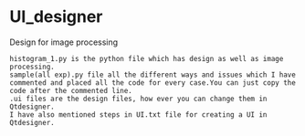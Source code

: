 # UI_designer
Design for image processing


    histogram_1.py is the python file which has design as well as image processing.
    sample(all exp).py file all the different ways and issues which I have commented and placed all the code for every case.You can just copy the code after the commented line.
    .ui files are the design files, how ever you can change them in Qtdesigner.
    I have also mentioned steps in UI.txt file for creating a UI in Qtdesigner.
